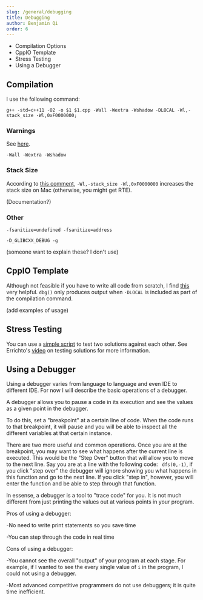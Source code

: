 ```yaml
---
slug: /general/debugging
title: Debugging
author: Benjamin Qi
order: 6
---
```


 - Compilation Options
 - CppIO Template
 - Stress Testing
 - Using a Debugger
 
<!-- END DESCRIPTION -->

## Compilation

I use the following command:

`g++ -std=c++11 -O2 -o $1 $1.cpp -Wall -Wextra -Wshadow -DLOCAL -Wl,-stack_size -Wl,0xF0000000;`


### Warnings

See [here](https://gcc.gnu.org/onlinedocs/gcc/Warning-Options.html).

`-Wall -Wextra -Wshadow` 

### Stack Size

According to [this comment](https://codeforces.com/blog/entry/60999?#comment-449312), `-Wl,-stack_size -Wl,0xF0000000` increases the stack size on Mac (otherwise, you might get RTE). 

(Documentation?)

### Other

`-fsanitize=undefined -fsanitize=address` 

`-D_GLIBCXX_DEBUG -g`

(someone want to explain these? I don't use)

## CppIO Template

Although not feasible if you have to write all code from scratch, I find [this](https://github.com/bqi343/USACO/blob/master/Implementations/content/contest/CppIO.h) very helpful. `dbg()` only produces output when `-DLOCAL` is included as part of the compilation command.

(add examples of usage)

## Stress Testing

You can use a [simple script](https://github.com/bqi343/USACO/blob/master/Implementations/content/contest/stress.sh) to test two solutions against each other. See Errichto's [video](https://www.youtube.com/watch?v=JXTVOyQpSGM) on testing solutions for more information.

## Using a Debugger

Using a debugger varies from language to language and even IDE to different IDE. For now I will describe the basic operations of a debugger. 

A debugger allows you to pause a code in its execution and see the values as a given point in the debugger. 

To do this, set a "breakpoint" at a certain line of code. When the code runs to that breakpoint, it will pause and you will be able to inspect all the different variables at that certain instance.

There are two more useful and common operations. Once you are at the breakpoint, you may want to see what happens after the current line is executed. This would be the "Step Over" button that will allow you to move to the next line. Say you are at a line  with the following code: ``` dfs(0,-1)```, if you click "step over" the debugger will ignore showing you what happens in this function and go to the next line. If you click "step in", however, you will enter the function and be able to step through that function.

In essense, a debugger is a tool to "trace code" for you. It is not much different from just printing the values out at various points in your program.

Pros of using a debugger: 
 
 -No need to write print statements so you save time
 
 -You can step through the code in real time
 
 Cons of using a debugger:
 
 -You cannot see the overall "output" of your program at each stage. For example, if I wanted to see the every single value of ```i``` in the program, I could not using a debugger.
 
 -Most advanced competitive programmers do not use debuggers; it is quite time inefficient. 